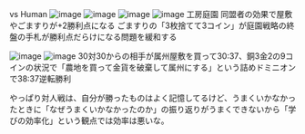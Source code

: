 
vs Human
![image](https://gyazo.com/56ec5dd3a276405fe34d7651a1ac8bfd/thumb/1000)
![image](https://gyazo.com/a2de0358e52fdc400ea4e0224f789257/thumb/1000)
![image](https://gyazo.com/6f1b43d4c9ebdca8e195024f972e7a3d/thumb/1000)
![image](https://gyazo.com/94f1b0144922d355630c7a0038707e5b/thumb/1000)
工房庭園
同盟者の効果で屋敷やごますりが+2勝利点になる
ごますりの「3枚捨てて3コイン」が庭園戦略の終盤の手札が勝利点だらけになる問題を緩和する

![image](https://gyazo.com/72ec89359e61451a26993c33d895c362/thumb/1000)
![image](https://gyazo.com/bbaef5262b9899b9723ada5f05d2074f/thumb/1000)
30対30からの相手が属州屋敷を買って30:37、銅3金2の9コインの状況で「農地を買って金貨を破棄して属州にする」という詰めドミニオンで38:37逆転勝利

やっぱり対人戦は、自分が勝ったものはよく記憶してるけど、うまくいかなかったときに「なぜうまくいかなかったのか」の振り返りがうまくできないから「学びの効率化」という観点では効率は悪いな。
